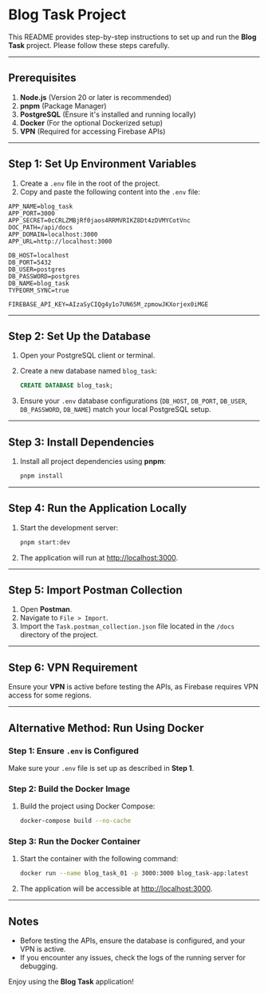 
# Blog Task Project

This README provides step-by-step instructions to set up and run the **Blog Task** project. Please follow these steps carefully.

---

## Prerequisites

1. **Node.js** (Version 20 or later is recommended)
2. **pnpm** (Package Manager)
3. **PostgreSQL** (Ensure it's installed and running locally)
4. **Docker** (For the optional Dockerized setup)
5. **VPN** (Required for accessing Firebase APIs)

---

## Step 1: Set Up Environment Variables

1. Create a `.env` file in the root of the project.
2. Copy and paste the following content into the `.env` file:

```env
APP_NAME=blog_task
APP_PORT=3000
APP_SECRET=0cCRLZMBjRf0jaos4RRMVRIKZ8Dt4zDVMYCotVnc
DOC_PATH=/api/docs
APP_DOMAIN=localhost:3000
APP_URL=http://localhost:3000

DB_HOST=localhost
DB_PORT=5432
DB_USER=postgres
DB_PASSWORD=postgres
DB_NAME=blog_task
TYPEORM_SYNC=true

FIREBASE_API_KEY=AIzaSyCIQg4y1o7UN65M_zpmowJKXorjex0iMGE
```

---

## Step 2: Set Up the Database

1. Open your PostgreSQL client or terminal.
2. Create a new database named `blog_task`:

   ```sql
   CREATE DATABASE blog_task;
   ```

3. Ensure your `.env` database configurations (`DB_HOST`, `DB_PORT`, `DB_USER`, `DB_PASSWORD`, `DB_NAME`) match your local PostgreSQL setup.

---

## Step 3: Install Dependencies

1. Install all project dependencies using **pnpm**:

   ```bash
   pnpm install
   ```

---

## Step 4: Run the Application Locally

1. Start the development server:

   ```bash
   pnpm start:dev
   ```

2. The application will run at [http://localhost:3000](http://localhost:3000).

---

## Step 5: Import Postman Collection

1. Open **Postman**.
2. Navigate to `File > Import`.
3. Import the `Task.postman_collection.json` file located in the `/docs` directory of the project.

---

## Step 6: VPN Requirement

Ensure your **VPN** is active before testing the APIs, as Firebase requires VPN access for some regions.

---

## Alternative Method: Run Using Docker

### Step 1: Ensure `.env` is Configured
Make sure your `.env` file is set up as described in **Step 1**.

### Step 2: Build the Docker Image

1. Build the project using Docker Compose:

   ```bash
   docker-compose build --no-cache
   ```

### Step 3: Run the Docker Container

1. Start the container with the following command:

   ```bash
   docker run --name blog_task_01 -p 3000:3000 blog_task-app:latest
   ```

2. The application will be accessible at [http://localhost:3000](http://localhost:3000).

---

## Notes

- Before testing the APIs, ensure the database is configured, and your VPN is active.
- If you encounter any issues, check the logs of the running server for debugging.

Enjoy using the **Blog Task** application!
